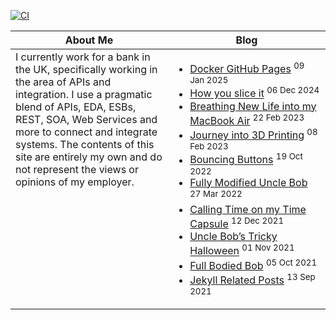 [![CI](https://github.com/JohnScottUK/JohnScottUK/actions/workflows/update_readme.yml/badge.svg)](https://github.com/JohnScottUK/JohnScottUK/actions/workflows/update_readme.yml)

<table><thead><tr><th valign="top" width="50%">About Me</th><th valign="top" width="50%">Blog</th></tr></thead><tbody><tr><td valign="top">
I currently work for a bank in the UK, specifically working in the area of APIs and integration. I use a pragmatic blend of APIs, EDA, ESBs, REST, SOA, Web Services and more to connect and integrate systems. The contents of this site are entirely my own and do not represent the views or opinions of my employer.
</td><td valign="top"><!-- begin blog -->

* [Docker GitHub Pages](https://www.jsware.io/blog/2025/01/09/Docker-GitHub-Pages.html) <sup>09 Jan 2025</sup>
* [How you slice it](https://www.jsware.io/blog/2024/12/06/How-you-slice-it.html) <sup>06 Dec 2024</sup>
* [Breathing New Life into my MacBook Air](https://www.jsware.io/blog/2023/02/22/WinBook-Air.html) <sup>22 Feb 2023</sup>
* [Journey into 3D Printing](https://www.jsware.io/blog/2023/02/08/Journey-into-3D-Printing.html) <sup>08 Feb 2023</sup>
* [Bouncing Buttons](https://www.jsware.io/blog/2022/10/19/Bouncing-Buttons.html) <sup>19 Oct 2022</sup>
* [Fully Modified Uncle Bob](https://www.jsware.io/blog/2022/03/27/Full-Mod-Bob.html) <sup>27 Mar 2022</sup>
* [Calling Time on my Time Capsule](https://www.jsware.io/blog/2021/12/12/Timecapsule.html) <sup>12 Dec 2021</sup>
* [Uncle Bob’s Tricky Halloween](https://www.jsware.io/blog/2021/11/01/Tricky-Halloween.html) <sup>01 Nov 2021</sup>
* [Full Bodied Bob](https://www.jsware.io/blog/2021/10/05/Full-Bodied-Bob.html) <sup>05 Oct 2021</sup>
* [Jekyll Related Posts](https://www.jsware.io/blog/2021/09/13/Jekyll-Related-Posts.html) <sup>13 Sep 2021</sup>
<!-- end blog -->
</td></tr></tbody></table>
